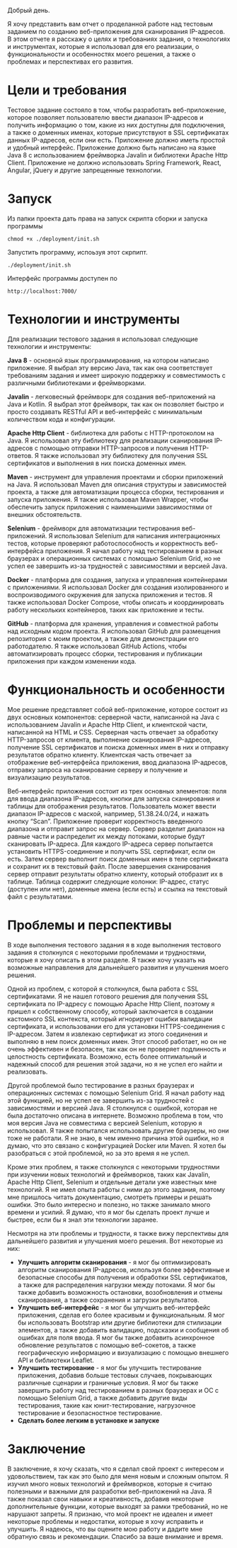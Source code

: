 Добрый день.

Я хочу представить вам отчет о проделанной работе над тестовым заданием по созданию веб-приложения для сканирования
IP-адресов. В этом отчете я расскажу о целях и требованиях задания, о технологиях и инструментах, которые я использовал
для его реализации, о функциональности и особенностях моего решения, а также о проблемах и перспективах его развития.

# Цели и требования

Тестовое задание состояло в том, чтобы разработать веб-приложение, которое позволяет пользователю ввести диапазон
IP-адресов и получить информацию о том, какие из них доступны для подключения, а также о доменных именах, которые
присутствуют в SSL сертификатах данных IP-адресов, если они есть. Приложение должно иметь простой и удобный интерфейс.
Приложение должно быть написано на языке Java 8 с использованием фреймворка
Javalin и библиотеки Apache Http Client. Приложение не должно использовать Spring Framework, React, Angular, jQuery и
другие запрещенные технологии.

# Запуск
Из папки проекта дать права на запуск скрипта сборки и запуска программы
```Sh
chmod +x ./deployment/init.sh
```
Запустить программу, испоьзуя этот скрпипт. 
```Sh
./deployment/init.sh
```
Интерфейс программы доступен по
```Sh
http://localhost:7000/
```

# Технологии и инструменты

Для реализации тестового задания я использовал следующие технологии и инструменты:

__Java 8__ - основной язык программирования, на котором написано приложение. Я выбрал эту версию Java, так как она
соответствует требованиям задания и имеет широкую поддержку и совместимость с различными библиотеками и фреймворками.

__Javalin__ - легковесный фреймворк для создания веб-приложений на Java и Kotlin. Я выбрал этот фреймворк, так как он
позволяет быстро и просто создавать RESTful API и веб-интерфейс с минимальным количеством кода и конфигурации.

__Apache Http Client__ - библиотека для работы с HTTP-протоколом на Java. Я использовал эту библиотеку для реализации
сканирования IP-адресов с помощью отправки HTTP-запросов и получения HTTP-ответов. Я также использовал эту библиотеку
для получения SSL сертификатов и выполнения в них поиска доменных имен.

__Maven__ - инструмент для управления проектами и сборки приложений на Java. Я использовал Maven для описания структуры
и зависимостей проекта, а также для автоматизации процесса сборки, тестирования и запуска приложения. Я также
использовал Maven Wrapper, чтобы обеспечить запуск приложения с наименьшими зависимостями от внешних обстоятельств.

__Selenium__ - фреймворк для автоматизации тестирования веб-приложений. Я использовал Selenium для написания
интеграционных тестов, которые проверяют работоспособность и корректность веб-интерфейса приложения. Я начал работу над
тестированием в разных браузерах и операционных системах с помощью Selenium Grid, но не успел ее завершить из-за
трудностей с зависимостями и версией Java.

__Docker__ - платформа для создания, запуска и управления контейнерами с приложениями. Я использовал Docker для создания
изолированного и воспроизводимого окружения для запуска приложения и тестов. Я также использовал Docker Compose, чтобы
описать и координировать работу нескольких контейнеров, таких как приложение и тесты.

__GitHub__ - платформа для хранения, управления и совместной работы над исходным кодом проекта. Я использовал GitHub для
размещения репозитория с моим проектом, а также для демонстрации его работодателю. Я также использовал GitHub Actions,
чтобы автоматизировать процесс сборки, тестирования и публикации приложения при каждом изменении кода.

# Функциональность и особенности

Мое решение представляет собой веб-приложение, которое состоит из двух основных компонентов: серверной части, написанной
на Java с использованием Javalin и Apache Http Client, и клиентской части, написанной на HTML и CSS. Серверная часть
отвечает за обработку HTTP-запросов от клиента, выполнение сканирования IP-адресов, получение SSL сертификатов и поиска
доменных имен в них и отправку результатов обратно клиенту. Клиентская часть отвечает за отображение веб-интерфейса
приложения, ввод диапазона IP-адресов, отправку запроса на сканирование серверу и получение и визуализацию результатов.

Веб-интерфейс приложения состоит из трех основных элементов: поля для ввода диапазона IP-адресов, кнопки для запуска
сканирования и таблицы для отображения результатов. Пользователь может ввести диапазон IP-адресов с маской, например,
51.38.24.0/24, и нажать кнопку “Scan”. Приложение проверит корректность введенного диапазона и отправит запрос на
сервер. Сервер разделит диапазон на равные части и распределит их между потоками, которые будут сканировать IP-адреса.
Для каждого IP-адреса сервер попытается установить HTTPS-соединение и получить SSL сертификат, если он есть. Затем
сервер выполнит поиск доменных имен в теле сертификата и сохранит их в текстовый файл. После завершения сканирования
сервер отправит результаты обратно клиенту, который отобразит их в таблице. Таблица содержит следующие колонки:
IP-адрес, статус (доступен или нет), доменные имена (если есть) и ссылка на текстовый файл с результатами.

# Проблемы и перспективы

В ходе выполнения тестового задания я в ходе выполнения тестового задания я столкнулся с некоторыми проблемами и
трудностями, которые я хочу описать в этом разделе. Я также хочу указать на возможные направления для дальнейшего
развития и улучшения моего решения.

Одной из проблем, с которой я столкнулся, была работа с SSL сертификатами. Я не нашел готового решения для получения SSL
сертификата по IP-адресу с помощью Apache Http Client, поэтому я пришел к собственному способу, который заключается в
создании кастомного SSL контекста, который игнорирует ошибки валидации сертификата, и использовании его для установки
HTTPS-соединения с IP-адресом. Затем я извлекаю сертификат из этого соединения и выполняю в нем поиск доменных имен.
Этот способ работает, но он не очень эффективен и безопасен, так как он не проверяет подлинность и целостность
сертификата. Возможно, есть более оптимальный и надежный способ для решения этой задачи, но я не успел его найти и
реализовать.

Другой проблемой было тестирование в разных браузерах и операционных системах с помощью Selenium Grid. Я начал работу
над этой функцией, но не успел ее завершить из-за трудностей с зависимостями и версией Java. Я столкнулся с ошибкой,
которая не была достаточно описана в интернете. Возможно проблема в том, что моя версия Java не совместима с версией
Selenium, которую я использовал. Я также попытался использовать другие браузеры, но они тоже
не работали. Я не знаю, в чем именно причина этой ошибки, но я думаю, что это связано с конфигурацией Docker или Maven.
Я хотел бы разобраться с этой проблемой, но за это время я не успел.

Кроме этих проблем, я также столкнулся с некоторыми трудностями при изучении новых технологий и фреймворков, таких как
Javalin, Apache Http Client, Selenium и отдельные детали уже известных мне технологий. Я не имел опыта работы с ними до
этого задания, поэтому мне пришлось
читать документацию, смотреть примеры и решать ошибки. Это было интересно и полезно, но также занимало много времени и
усилий. Я думаю, что я мог бы сделать проект лучше и быстрее, если бы я знал эти технологии заранее.

Несмотря на эти проблемы и трудности, я также вижу перспективы для дальнейшего развития и улучшения моего решения. Вот
некоторые из них:

- **Улучшить алгоритм сканирования** - я мог бы оптимизировать алгоритм сканирования IP-адресов, используя более
  эффективные и безопасные способы для получения и обработки SSL сертификатов, а также для распределения нагрузки между
  потоками. Я мог бы также добавить возможность остановки, возобновления и отмены сканирования, а также сохранения и
  загрузки результатов.
- **Улучшить веб-интерфейс** - я мог бы улучшить веб-интерфейс приложения, сделав его более красивым и функциональным. Я
  мог бы использовать Bootstrap или другие библиотеки для стилизации элементов, а также добавить валидацию, подсказки и
  сообщения об ошибках для поля ввода. Я мог бы также добавить асинхронное обновление результатов с помощью веб-сокетов,
  а также географическую информацию и визуализацию с помощью внешнего API и библиотеки Leaflet.
- **Улучшить тестирование** - я мог бы улучшить тестирование приложения, добавив больше тестовых случаев, покрывающих
  различные сценарии и граничные условия. Я мог бы также завершить работу над тестированием в разных браузерах и ОС с
  помощью Selenium Grid, а также добавить другие виды тестирования, такие как юнит-тестирование, нагрузочное
  тестирование и безопасностное тестирование.
- **Сделать более легким в установке и запуске**

# Заключение

В заключение, я хочу сказать, что я сделал свой проект с интересом и удовольствием, так как это было для меня новым и
сложным опытом. Я изучил много новых технологий и фреймворков, которые я считаю полезными и важными для разработки
веб-приложений на Java. Я также показал свои навыки и креативность, добавив некоторые дополнительные функции, которые
выходят за рамки требований, но не нарушают запреты. Я признаю, что мой проект не идеален и имеет некоторые проблемы и
недостатки, которые я хочу исправить и улучшить. Я надеюсь, что вы оцените мою работу и дадите мне обратную связь и
рекомендации. Спасибо за ваше внимание и время.
